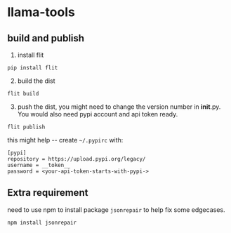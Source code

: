# llama-tools

## build and publish
1. install flit
```
pip install flit
```

2. build the dist
```
flit build
```

3. push the dist, you might need to change the version number in __init__.py. 
You would also need pypi account and api token ready.
```
flit publish
```

this might help --
create `~/.pypirc` with:
```
[pypi]
repository = https://upload.pypi.org/legacy/
username = __token__
password = <your-api-token-starts-with-pypi->
```

## Extra requirement
need to use npm to install package `jsonrepair` to help fix some edgecases.
```
npm install jsonrepair
```